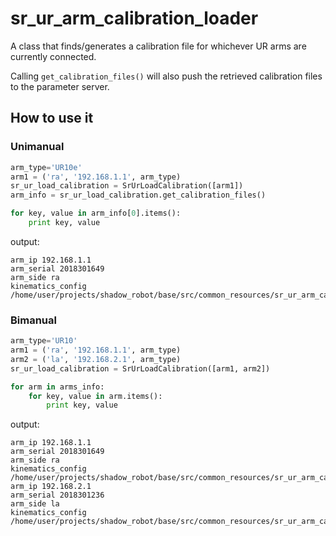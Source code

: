 # sr_ur_arm_calibration_loader
A class that finds/generates a calibration file for whichever UR arms are currently connected.

Calling `get_calibration_files()` will also push the retrieved calibration files to the parameter server.


## How to use it

### Unimanual
```python
arm_type='UR10e'
arm1 = ('ra', '192.168.1.1', arm_type)
sr_ur_load_calibration = SrUrLoadCalibration([arm1])
arm_info = sr_ur_load_calibration.get_calibration_files()

for key, value in arm_info[0].items():
    print key, value
```

output:
```
arm_ip 192.168.1.1
arm_serial 2018301649
arm_side ra
kinematics_config /home/user/projects/shadow_robot/base/src/common_resources/sr_ur_arm_calibration_loader/calibrations/2018301649.yaml
```


### Bimanual
```python
arm_type='UR10'
arm1 = ('ra', '192.168.1.1', arm_type)
arm2 = ('la', '192.168.2.1', arm_type)
sr_ur_load_calibration = SrUrLoadCalibration([arm1, arm2])

for arm in arms_info:
    for key, value in arm.items():
        print key, value
```

output:
```
arm_ip 192.168.1.1
arm_serial 2018301649
arm_side ra
kinematics_config /home/user/projects/shadow_robot/base/src/common_resources/sr_ur_arm_calibration_loader/calibrations/2018301649.yaml
arm_ip 192.168.2.1
arm_serial 2018301236
arm_side la
kinematics_config /home/user/projects/shadow_robot/base/src/common_resources/sr_ur_arm_calibration_loader/calibrations/2018301236.yaml
```

